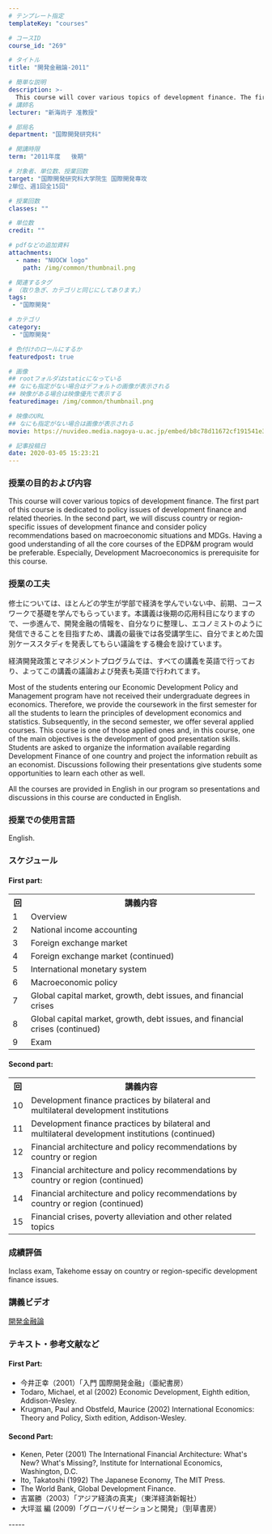 ```yaml
---
# テンプレート指定
templateKey: "courses"

# コースID
course_id: "269"

# タイトル
title: "開発金融論-2011"

# 簡単な説明
description: >-
  This course will cover various topics of development finance. The first part of this course is dedicated to policy issues of development finance and related theories. In the second part, we will discu ....
# 講師名
lecturer: "新海尚子 准教授"

# 部局名
department: "国際開発研究科"

# 開講時限
term: "2011年度	後期"

# 対象者、単位数、授業回数
target: "国際開発研究科大学院生 国際開発専攻
2単位、週1回全15回"

# 授業回数
classes: ""

# 単位数
credit: ""

# pdfなどの追加資料
attachments:
  - name: "NUOCW logo" 
    path: /img/common/thumbnail.png

# 関連するタグ
# （取り急ぎ、カテゴリと同じにしてあります。）
tags:
 - "国際開発"

# カテゴリ
category:
 - "国際開発"

# 色付けのロールにするか
featuredpost: true

# 画像
## rootフォルダはstaticになっている
## なにも指定がない場合はデフォルトの画像が表示される
## 映像がある場合は映像優先で表示する
featuredimage: /img/common/thumbnail.png

# 映像のURL
## なにも指定がない場合は画像が表示される
movie: https://nuvideo.media.nagoya-u.ac.jp/embed/b8c78d11672cf191541e3fc60f96df30fa3eb4a6

# 記事投稿日
date: 2020-03-05 15:23:21
---
```


### 授業の目的および内容

This course will cover various topics of development finance. The first part of this course is dedicated to policy issues of development finance and related theories. In the second part, we will discuss country or region-specific issues of development finance and consider policy recommendations based on macroeconomic situations and MDGs. Having a good understanding of all the core courses of the EDP&M program would be preferable. Especially, Development Macroeconomics is prerequisite for this course.


### 授業の工夫

修士については、ほとんどの学生が学部で経済を学んでいない中、前期、コースワークで基礎を学んでもらっています。本講義は後期の応用科目になりますので、一歩進んで、開発金融の情報を、自分なりに整理し、エコノミストのように発信できることを目指すため、講義の最後では各受講学生に、自分でまとめた国別ケーススタディを発表してもらい議論をする機会を設けています。

経済開発政策とマネジメントプログラムでは、すべての講義を英語で行っており、よってこの講義の議論および発表も英語で行われてます。

Most of the students entering our Economic Development Policy and Management program have not received their undergraduate degrees in economics. Therefore, we provide the coursework in the first semester for all the students to learn the principles of development economics and statistics. Subsequently, in the second semester, we offer several applied courses. This course is one of those applied ones and, in this course, one of the main objectives is the development of good presentation skills. Students are asked to organize the information available regarding Development Finance of one country and project the information rebuilt as an economist. Discussions following their presentations give students some opportunities to learn each other as well.

All the courses are provided in English in our program so presentations and discussions in this course are conducted in English.







### 授業での使用言語

English.


<h3>スケジュール</h3>
<h4>First part:</h4>
<table class="basic" width="455">
<tr>
<th width="20" class="center">回</th>
<th width="435" class="center">講義内容</th>
</tr>
<tr>
<td width="20" class="center">1</td>
<td width="435">Overview</td>
</tr>
<tr>
<td width="20" class="center">2</td>
<td width="435">National income accounting</td>
</tr>
<tr>
<td width="20" class="center">3</td>
<td width="435">Foreign exchange market</td>
</tr>
<tr>
<td width="20" class="center">4</td>
<td width="435">Foreign exchange market (continued)</td>
</tr>
<tr>
<td width="20" class="center">5</td>
<td width="435">International monetary system</td>
</tr>
<tr>
<td width="20" class="center">6</td>
<td width="435">Macroeconomic policy</td>
</tr>
<tr>
<td width="20" class="center">7</td>
<td width="435">Global capital market, growth, debt issues, and financial crises</td>
</tr>
<tr>
<td width="20" class="center">8</td>
<td width="435">Global capital market, growth, debt issues, and financial crises (continued)</td>
</tr>
<tr>
<td width="20" class="center">9</td>
<td width="435">Exam</td>
</tr>
</table>

<h4>Second part:</h4>
<table class="basic" width="455">
<tr>
<th width="20" class="center">回</th>
<th width="435" class="center">講義内容</th>
</tr>
<tr>
<td width="20" class="center">10</td>
<td width="435">Development finance practices by bilateral and multilateral development institutions</td>
</tr>
<tr>
<td width="20" class="center">11</td>
<td width="435">Development finance practices by bilateral and multilateral development institutions (continued)</td>
</tr>
<tr>
<td width="20" class="center">12</td>
<td width="435">Financial architecture and policy recommendations by country or region</td>
</tr>
<tr>
<td width="20" class="center">13</td>
<td width="435">Financial architecture and policy recommendations by country or region (continued)</td>
</tr>
<tr>
<td width="20" class="center">14</td>
<td width="435">Financial architecture and policy recommendations by country or region (continued)</td>
</tr>
<tr>
<td width="20" class="center">15</td>
<td width="435">Financial crises, poverty alleviation and other related topics</td>
</tr>
</table>








### 成績評価

Inclass exam, Takehome essay on country or region-specific development finance issues.


<h3>講義ビデオ</h3>
<p>
<a href="https://nuvideo.media.nagoya-u.ac.jp/embed/15b5e1c49cb581e9879e97f0f8c3e15ae7cabee1" target="blank">開発金融論</a>
</p>

<h3>テキスト・参考文献など</h3>	
<h4>First Part:</h4>
<ul>
<li>今井正幸（2001）「入門 国際開発金融」（亜紀書房）
<li>Todaro, Michael, et al (2002) Economic Development, Eighth edition, Addison-Wesley.
<li>Krugman, Paul and Obstfeld, Maurice (2002) International Economics: Theory and Policy, Sixth edition, Addison-Wesley.
</ul>
<h4>Second Part:</h4>
<ul>
<li>Kenen, Peter (2001) The International Financial Architecture: What's New? What's Missing?, Institute for International Economics, Washington, D.C.
<li>Ito, Takatoshi (1992) The Japanese Economy, The MIT Press.
<li>The World Bank, Global Development Finance.
<li>吉冨勝（2003）「アジア経済の真実」（東洋経済新報社）
<li>大坪滋 編 (2009)「グローバリゼーションと開発」（剄草書房）
</ul>
-----